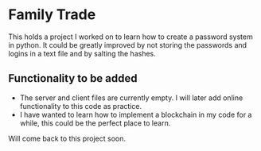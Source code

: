 # Family Trade
This holds a project I worked on to learn how to create a password system in python. It could be greatly improved
by not storing the passwords and logins in a text file and by salting the hashes.

## Functionality to be added
- The server and client files are currently empty. I will later add online functionality to this code as practice.
- I have wanted to learn how to implement a blockchain in my code for a while, this could be the perfect place to learn.

Will come back to this project soon.
